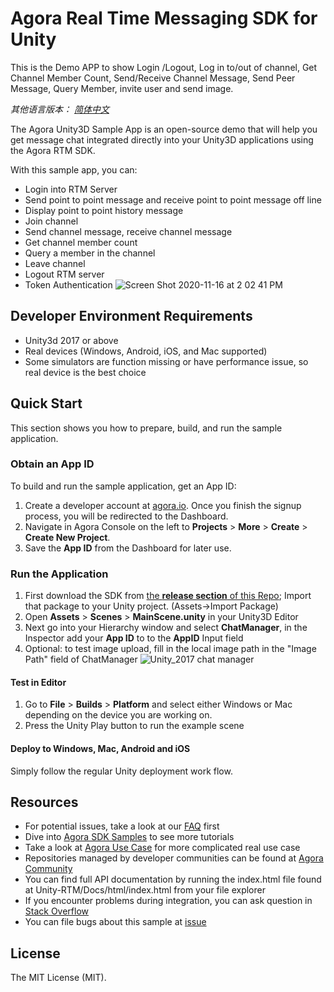# Agora Real Time Messaging SDK for Unity
This is the Demo APP to show Login /Logout, Log in to/out of channel, Get Channel Member Count, Send/Receive Channel Message, Send Peer Message, Query Member, invite user and send image.

*其他语言版本： [简体中文](README.zh.md)*

The Agora Unity3D Sample App is an open-source demo that will help you get message chat integrated directly into your Unity3D applications using the Agora RTM SDK.

With this sample app, you can:

- Login into RTM Server
- Send point to point message and receive point to point message off line
- Display point to point history message
- Join channel
- Send channel message, receive channel message
- Get channel member count
- Query a member in the channel
- Leave channel
- Logout RTM server
- Token Authentication
![Screen Shot 2020-11-16 at 2 02 41 PM](https://user-images.githubusercontent.com/1261195/99313438-6aba8e00-2814-11eb-9a29-07927ee655ca.png)

## Developer Environment Requirements
- Unity3d 2017 or above
- Real devices (Windows, Android, iOS, and Mac supported)
- Some simulators are function missing or have performance issue, so real device is the best choice

## Quick Start

This section shows you how to prepare, build, and run the sample application. 

### Obtain an App ID

To build and run the sample application, get an App ID:
1. Create a developer account at [agora.io](https://dashboard.agora.io/signin/). Once you finish the signup process, you will be redirected to the Dashboard.
2. Navigate in Agora Console on the left to **Projects** > **More** > **Create** > **Create New Project**.
3. Save the **App ID** from the Dashboard for later use.

### Run the Application   

1. First download the SDK from [the **release section** of this Repo](https://github.com/AgoraIO-Community/Unity-RTM/releases); Import that package to your Unity project. (Assets->Import Package)
2. Open **Assets** > **Scenes** > **MainScene.unity** in your Unity3D Editor
3. Next go into your Hierarchy window and select **ChatManager**, in the Inspector add your **App ID** to to the **AppID** Input field
4. Optional: to test image upload, fill in the local image path in the "Image Path" field of ChatManager
![Unity_2017 chat manager](https://user-images.githubusercontent.com/1261195/99313131-e36d1a80-2813-11eb-9628-be633fb818dc.png)

#### Test in Editor 
1. Go to **File** > **Builds** > **Platform** and select either Windows or Mac depending on the device you are working on. 
2. Press the Unity Play button to run the example scene 

#### Deploy to Windows, Mac, Android and iOS
Simply follow the regular Unity deployment work flow.


## Resources

- For potential issues, take a look at our [FAQ](https://docs.agora.io/en/faq) first
- Dive into [Agora SDK Samples](https://github.com/AgoraIO) to see more tutorials
- Take a look at [Agora Use Case](https://github.com/AgoraIO-usecase) for more complicated real use case
- Repositories managed by developer communities can be found at [Agora Community](https://github.com/AgoraIO-Community)
- You can find full API documentation by running the index.html file found at Unity-RTM/Docs/html/index.html from your file explorer
- If you encounter problems during integration, you can ask question in [Stack Overflow](https://stackoverflow.com/questions/tagged/agora.io)
- You can file bugs about this sample at [issue](https://github.com/jakep84/Unity-RTM/issues)

## License
The MIT License (MIT).
